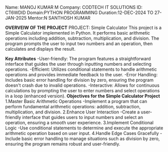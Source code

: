 Name: MANOJ KUMAR M
Company: CODTECH IT SOLUTIONS
ID: CT6WDID
Domain:PYTHON PROGRAMMING
Duration:12-DEC-2024 TO 27-JAN-2025
Mentor:N SANTHOSH KUMAR

**OVERVEIW OF THE PROJECT** 
PROJECT: Simple Calculator
This project is a Simple Calculator implemented in Python. It performs basic arithmetic operations including addition, subtraction, multiplication, and division. The program prompts the user to input two numbers and an operation, then calculates and displays the result.

**Key Attributes**
-User-friendly: The program features a straightforward interface that guides the user through inputting numbers and selecting operations.
-Efficient: Utilizes conditional statements to handle arithmetic operations and provides immediate feedback to the user.
-Error Handling: Includes basic error handling for division by zero, ensuring the program doesn't crash due to invalid operations.
-Interactive: Allows for continuous calculations by prompting the user to enter numbers and select operations in a loop (enhanced version).
**Objectives for the Simple Calculator Project**
1.Master Basic Arithmetic Operations
-Implement a program that can perform fundamental arithmetic operations: addition, subtraction, multiplication, and division.
2.Enhance User Interaction
-Create a user-friendly interface that guides users to input numbers and select an operation, ensuring a smooth user experience.
3.Implement Conditional Logic
-Use conditional statements to determine and execute the appropriate arithmetic operation based on user input.
4.Handle Edge Cases Gracefully
-Include basic error handling to manage situations such as division by zero, ensuring the program remains robust and user-friendly.


